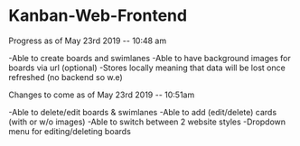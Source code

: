# Kanban-Web-Frontend

Progress as of May 23rd 2019 -- 10:48 am

-Able to create boards and swimlanes
-Able to have background images for boards via url (optional)
-Stores locally meaning that data will be lost once refreshed (no backend so w.e)

Changes to come as of May 23rd 2019 -- 10:51am

-Able to delete/edit boards & swimlanes
-Able to add (edit/delete) cards (with or w/o images)
-Able to switch between 2 website styles
-Dropdown menu for editing/deleting boards
